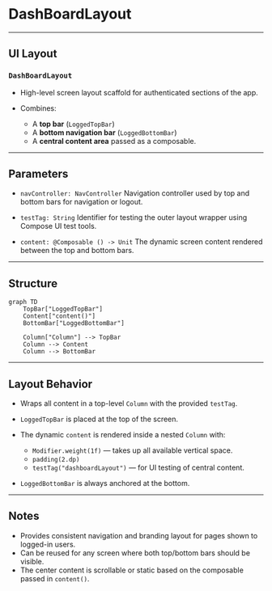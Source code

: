 # DashBoardLayout

---

## UI Layout

### `DashBoardLayout`

* High-level screen layout scaffold for authenticated sections of the app.
* Combines:

  * A **top bar** (`LoggedTopBar`)
  * A **bottom navigation bar** (`LoggedBottomBar`)
  * A **central content area** passed as a composable.

---

## Parameters

* `navController: NavController`
  Navigation controller used by top and bottom bars for navigation or logout.

* `testTag: String`
  Identifier for testing the outer layout wrapper using Compose UI test tools.

* `content: @Composable () -> Unit`
  The dynamic screen content rendered between the top and bottom bars.

---

## Structure

```mermaid
graph TD
    TopBar["LoggedTopBar"]
    Content["content()"]
    BottomBar["LoggedBottomBar"]

    Column["Column"] --> TopBar
    Column --> Content
    Column --> BottomBar

```

---

## Layout Behavior

* Wraps all content in a top-level `Column` with the provided `testTag`.
* `LoggedTopBar` is placed at the top of the screen.
* The dynamic `content` is rendered inside a nested `Column` with:

  * `Modifier.weight(1f)` — takes up all available vertical space.
  * `padding(2.dp)`
  * `testTag("dashboardLayout")` — for UI testing of central content.
* `LoggedBottomBar` is always anchored at the bottom.

---

## Notes

* Provides consistent navigation and branding layout for pages shown to logged-in users.
* Can be reused for any screen where both top/bottom bars should be visible.
* The center content is scrollable or static based on the composable passed in `content()`.
